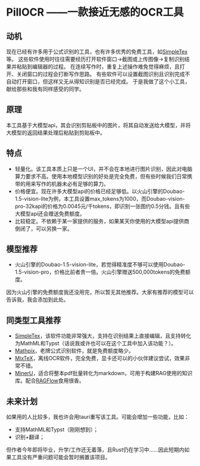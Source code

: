 # PillOCR ——一款接近无感的OCR工具
## 动机
现在已经有许多用于公式识别的工具，也有许多优秀的免费工具，如[SimpleTex](https://simpletex.cn/)等。
这些软件使用时往往需要经历打开软件窗口→截图或上传图像→复制识别结果并粘贴到编辑器的过程。
在连续写作时，重复上述操作难免觉得麻烦，且打开、关闭窗口的过程会打断写作思路。
有些软件可以设置截图识别且识别完成不自动打开窗口，但这样又无从得知识别是否已经完成。
于是我做了这个小工具，献给那些和我有同样感受的同学。

## 原理
本工具基于大模型api，其会识别剪贴板中的图片，将其自动发送给大模型，并将大模型的返回结果处理后粘贴到剪贴板中。

## 特点
- 轻量化。该工具本质上只是一个UI，并不会在本地进行图片识别，因此对电脑算力要求不高。使用本地模型识别的好处是完全免费，但有些时候我们日常携带的用来写作的机器未必有足够的算力。
- 价格便宜。现在许多大模型api的价格已经足够低。以火山引擎的Doubao-1.5-vision-lite为例，本工具设置max_tokens为1000，而Doubao-vision-pro-32kapi的价格为0.0045元/千tokens，即识别一张图约0.5分钱。且有些大模型api还会赠送免费额度。
- 比较稳定。不依赖于某一家提供的服务，如果某天你使用的大模型api提供商倒闭了，可以另换一家。

## 模型推荐
- 火山引擎的Doubao-1.5-vision-lite，若觉得精准度不够可以使用Doubao-1.5-vision-pro，价格比前者贵一倍。火山引擎赠送500,000tokens的免费额度。
  
因为火山引擎的免费额度我还没用完，所以暂无其他推荐。大家有推荐的模型可以告诉我，我会添加到此处。

## 同类型工具推荐
- [SimpleTex](https://simpletex.cn/)，该软件功能非常强大，支持在识别结果上直接编辑，且支持转化为MathML和Typst（话说我或许也可以在这个工具中加入该功能？）。
- [Mathpix](https://mathpix.com/)，老牌公式识别软件，就是免费额度略少。
- [MixTeX](https://github.com/RQLuo/MixTeX-Latex-OCR)，离线OCR软件，完全免费，显卡还可以的小伙伴建议尝试，效果非常不错。
- [MinerU](https://mineru.net/)，适合将整本pdf批量转化为markdown，可用于构建RAG使用的知识库。配合[RAGFlow](https://github.com/infiniflow/ragflow)食用很香。
## 未来计划
如果用的人比较多，我也许会用tauri重写该工具。可能会增加一些功能，比如：
- 支持MathML和Typst（刚刚想到）；
- 识别+翻译；

但作者今年即将毕业，升学/工作还无着落，且Rust仍在学习中……因此短期内如果工具没有严重问题可能会暂时搁置该项目。



